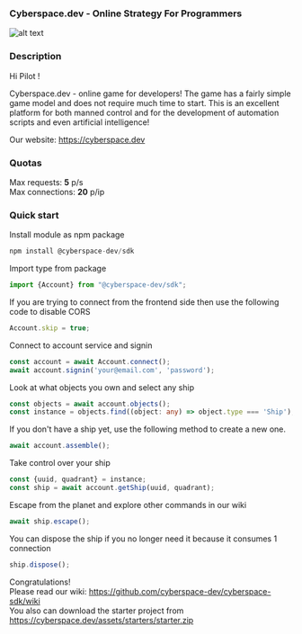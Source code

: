 ### **Cyberspace.dev - Online Strategy For Programmers**

![alt text](https://cyberspace.dev/assets/img/pages/master/social.png)

### **Description**

Hi Pilot ! 

Cyberspace.dev - online game for developers! The game has a fairly simple game model and does not require much time to start. This is an excellent platform for both manned control and for the development of automation scripts and even artificial intelligence!

Our website: https://cyberspace.dev

### **Quotas**

Max requests: <b>5</b> p/s <br/>
Max connections: <b>20</b> p/ip

### **Quick start**

Install module as npm package

```typescript
npm install @cyberspace-dev/sdk
```

Import type from package

```typescript
import {Account} from "@cyberspace-dev/sdk";
```

If you are trying to connect from the frontend side then use the following code to disable CORS

```typescript
Account.skip = true;
```

Connect to account service and signin

```typescript
const account = await Account.connect();
await account.signin('your@email.com', 'password');
```

Look at what objects you own and select any ship

```typescript
const objects = await account.objects();
const instance = objects.find((object: any) => object.type === 'Ship');
```

If you don't have a ship yet, use the following method to create a new one.

```typescript
await account.assemble();
```

Take control over your ship

```typescript
const {uuid, quadrant} = instance;
const ship = await account.getShip(uuid, quadrant);
```

Escape from the planet and explore other commands in our wiki

```typescript
await ship.escape();
```

You can dispose the ship if you no longer need it because it consumes 1 connection

```typescript
ship.dispose();
```

Congratulations!<br /> Please read our wiki: https://github.com/cyberspace-dev/cyberspace-sdk/wiki<br />
You also can download the starter project from https://cyberspace.dev/assets/starters/starter.zip
